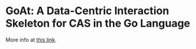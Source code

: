 # GoAt: A Data-Centric Interaction Skeleton for CAS in the Go Language
More info at [this link](https://goat-package.github.io/goat/).
